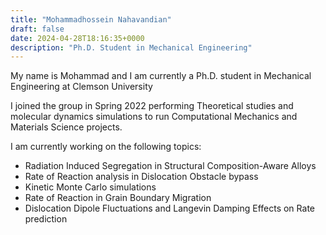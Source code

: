 ```yaml
---
title: "Mohammadhossein Nahavandian"
draft: false
date: 2024-04-28T18:16:35+0000
description: "Ph.D. Student in Mechanical Engineering"
---
```



My name is Mohammad and I am currently a Ph.D. student in Mechanical Engineering at Clemson University

I joined the group in Spring 2022 performing Theoretical studies and molecular dynamics simulations to run Computational Mechanics and Materials Science projects.

I am currently working on the following topics:

- Radiation Induced Segregation in Structural Composition-Aware Alloys 
- Rate of Reaction analysis in Dislocation Obstacle bypass
- Kinetic Monte Carlo simulations
- Rate of Reaction in Grain Boundary Migration
- Dislocation Dipole Fluctuations and Langevin Damping Effects on Rate prediction  
